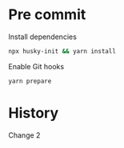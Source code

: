 # Pre commit

Install dependencies

```bash
npx husky-init && yarn install
```

Enable Git hooks

```bash
yarn prepare
```

# History

Change 2
